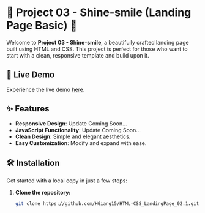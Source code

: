 # 🌟 Project 03 - Shine-smile (Landing Page Basic) 🌟

Welcome to **Project 03 - Shine-smile**, a beautifully crafted landing page built using HTML and CSS. This project is perfect for those who want to start with a clean, responsive template and build upon it.

## 🚀 Live Demo

Experience the live demo [here](https://hgiang15.github.io/HTML-CSS_LandingPage_02.1/).

## ✨ Features

- **Responsive Design**: Update Coming Soon...
- **JavaScript Functionality**: Update Coming Soon...
- **Clean Design**: Simple and elegant aesthetics.
- **Easy Customization**: Modify and expand with ease.

## 🛠️ Installation

Get started with a local copy in just a few steps:

1. **Clone the repository:**
   ```bash
   git clone https://github.com/HGiang15/HTML-CSS_LandingPage_02.1.git
   ```